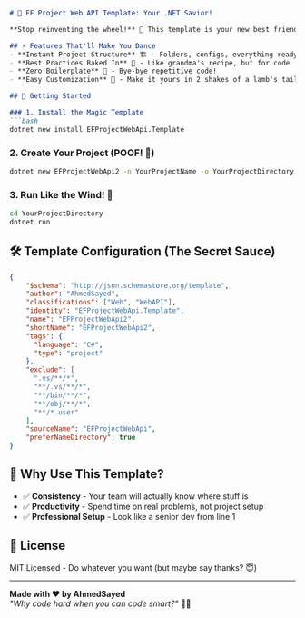 
```markdown
# 🚀 EF Project Web API Template: Your .NET Savior! 

**Stop reinventing the wheel!** 🛑 This template is your new best friend for creating .NET Web API projects faster than you can say "بسم الله"! 💫

## ⚡ Features That'll Make You Dance
- **Instant Project Structure** 🏗️ - Folders, configs, everything ready!
- **Best Practices Baked In** 🧁 - Like grandma's recipe, but for code
- **Zero Boilerplate** 🧹 - Bye-bye repetitive code!
- **Easy Customization** 🎨 - Make it yours in 2 shakes of a lamb's tail

## 🚦 Getting Started

### 1. Install the Magic Template
```bash
dotnet new install EFProjectWebApi.Template
```

### 2. Create Your Project (POOF! 🧙)
```bash
dotnet new EFProjectWebApi2 -n YourProjectName -o YourProjectDirectory
```

### 3. Run Like the Wind! 💨
```bash
cd YourProjectDirectory
dotnet run
```

## 🛠️ Template Configuration (The Secret Sauce) 
```json
{
    "$schema": "http://json.schemastore.org/template",
    "author": "AhmedSayed",
    "classifications": ["Web", "WebAPI"],
    "identity": "EFProjectWebApi.Template",
    "name": "EFProjectWebApi2",
    "shortName": "EFProjectWebApi2",
    "tags": {
      "language": "C#",
      "type": "project"
    },
    "exclude": [
      ".vs/**/*",
      "**/.vs/**/*",
      "**/bin/**/*",
      "**/obj/**/*",
      "**/*.user"
    ],
    "sourceName": "EFProjectWebApi",
    "preferNameDirectory": true
}
```

## 🤔 Why Use This Template?
- ✅ **Consistency** - Your team will actually know where stuff is
- ✅ **Productivity** - Spend time on real problems, not project setup
- ✅ **Professional Setup** - Look like a senior dev from line 1


## 📜 License
MIT Licensed - Do whatever you want (but maybe say thanks? 😇)

---

**Made with ❤️ by AhmedSayed**  
*"Why code hard when you can code smart?"* 🧠💥


